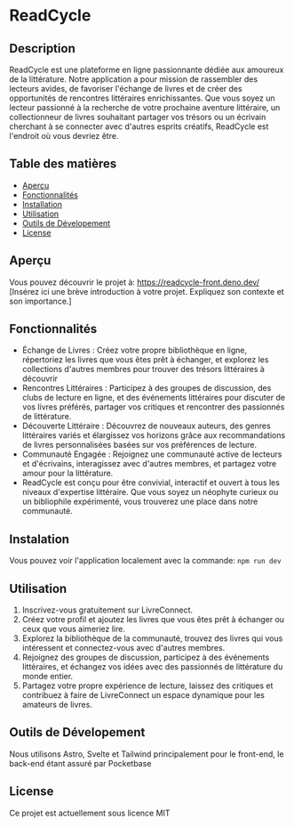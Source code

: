 # ReadCycle

## Description
ReadCycle est une plateforme en ligne passionnante dédiée aux amoureux de la littérature. Notre application a pour mission de rassembler des lecteurs avides, de favoriser l'échange de livres et de créer des opportunités de rencontres littéraires enrichissantes. Que vous soyez un lecteur passionné à la recherche de votre prochaine aventure littéraire, un collectionneur de livres souhaitant partager vos trésors ou un écrivain cherchant à se connecter avec d'autres esprits créatifs, ReadCycle est l'endroit où vous devriez être.

## Table des matières
- [Aperçu](#aperçu)
- [Fonctionnalités](#fonctionnalités)
- [Installation](#installation)
- [Utilisation](#utilisation)
- [Outils de Dévelopement](#outils-de-dévelopement)
- [License](#license)

## Aperçu
Vous pouvez découvrir le projet à: https://readcycle-front.deno.dev/
[Insérez ici une brève introduction à votre projet. Expliquez son contexte et son importance.]

## Fonctionnalités
- Échange de Livres : Créez votre propre bibliothèque en ligne, répertoriez les livres que vous êtes prêt à échanger, et explorez les collections d'autres membres pour trouver des trésors littéraires à découvrir
- Rencontres Littéraires : Participez à des groupes de discussion, des clubs de lecture en ligne, et des événements littéraires pour discuter de vos livres préférés, partager vos critiques et rencontrer des passionnés de littérature.
- Découverte Littéraire : Découvrez de nouveaux auteurs, des genres littéraires variés et élargissez vos horizons grâce aux recommandations de livres personnalisées basées sur vos préférences de lecture.
- Communauté Engagée : Rejoignez une communauté active de lecteurs et d'écrivains, interagissez avec d'autres membres, et partagez votre amour pour la littérature.
- ReadCycle est conçu pour être convivial, interactif et ouvert à tous les niveaux d'expertise littéraire. Que vous soyez un néophyte curieux ou un bibliophile expérimenté, vous trouverez une place dans notre communauté.

## Instalation

Vous pouvez voir l'application localement avec la commande: ``npm run dev``

## Utilisation
1. Inscrivez-vous gratuitement sur LivreConnect.
2. Créez votre profil et ajoutez les livres que vous êtes prêt à échanger ou ceux que vous aimeriez lire.
3. Explorez la bibliothèque de la communauté, trouvez des livres qui vous intéressent et connectez-vous avec d'autres membres.
4. Rejoignez des groupes de discussion, participez à des événements littéraires, et échangez vos idées avec des passionnés de littérature du monde entier.
5. Partagez votre propre expérience de lecture, laissez des critiques et contribuez à faire de LivreConnect un espace dynamique pour les amateurs de livres.

## Outils de Dévelopement
Nous utilisons Astro, Svelte et Tailwind principalement pour le front-end, le back-end étant assuré par Pocketbase

## License
Ce projet est actuellement sous licence MIT




